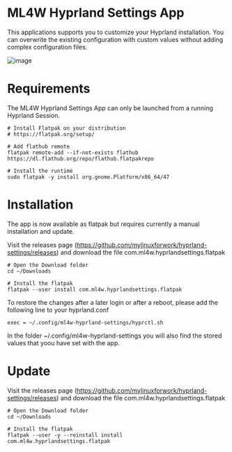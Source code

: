 # ML4W Hyprland Settings App

This applications supports you to customize your Hyprland installation. You can overwrite the existing configuration with custom values without adding complex configuration files.

![image](https://github.com/user-attachments/assets/dd1eb200-ccfe-46d6-8137-de6b10abf0b9)

# Requirements

The ML4W Hyprland Settings App can only be launched from a running Hyprland Session.

```
# Install Flatpak on your distribution
# https://flatpak.org/setup/

# Add flathub remote
flatpak remote-add --if-not-exists flathub https://dl.flathub.org/repo/flathub.flatpakrepo

# Install the runtime
sudo flatpak -y install org.gnome.Platform/x86_64/47
```

# Installation

The app is now available as flatpak but requires currently a manual installation and update.

Visit the releases page (https://github.com/mylinuxforwork/hyprland-settings/releases) and download the file com.ml4w.hyprlandsettings.flatpak

```
# Open the Download folder
cd ~/Downloads

# Install the flatpak
flatpak --user install com.ml4w.hyprlandsettings.flatpak
```

To restore the changes after a later login or after a reboot, please add the following line to your hyprland.conf

```
exec = ~/.config/ml4w-hyprland-settings/hyprctl.sh
```

In the folder ~/.config/ml4w-hyprland-settings you will also find the stored values that yoou have set with the app.

# Update

Visit the releases page (https://github.com/mylinuxforwork/hyprland-settings/releases) and download the file com.ml4w.hyprlandsettings.flatpak

```
# Open the Download folder
cd ~/Downloads

# Install the flatpak
flatpak --user -y --reinstall install com.ml4w.hyprlandsettings.flatpak
```
